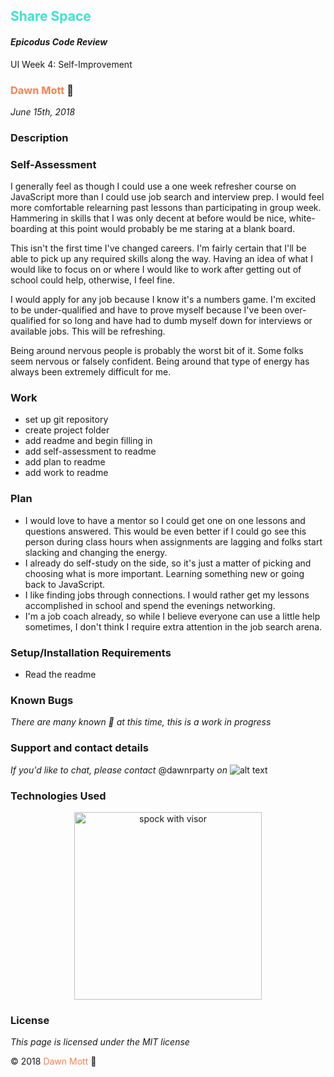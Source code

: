 <!-- Twitter icon from https://github.com/carlsednaoui/gitsocial -->
[1.1]: http://i.imgur.com/tXSoThF.png (twitter icon with padding)
## <span style="color: turquoise">Share Space</span>

#### _Epicodus Code Review_
UI Week 4: Self-Improvement

### <span style="color: coral">Dawn Mott</span> :sunrise_over_mountains:
_June 15th, 2018_

### Description

### Self-Assessment
I generally feel as though I could use a one week refresher course on JavaScript more than I could use job search and interview prep. I would feel more comfortable relearning past lessons than participating in group week. Hammering in skills that I was only decent at before would be nice, white-boarding at this point would probably be me staring at a blank board.

This isn't the first time I've changed careers. I'm fairly certain that I'll be able to pick up any required skills along the way. Having an idea of what I would like to focus on or where I would like to work after getting out of school could help, otherwise, I feel fine.

I would apply for any job because I know it's a numbers game. I'm excited to be under-qualified and have to prove myself because I've been over-qualified for so long and have had to dumb myself down for interviews or available jobs. This will be refreshing.

Being around nervous people is probably the worst bit of it. Some folks seem nervous or falsely confident. Being around that type of energy has always been extremely difficult for me.

### Work
- set up git repository
- create project folder
- add readme and begin filling in
- add self-assessment to readme
- add plan to readme
- add work to readme

### Plan
- I would love to have a mentor so I could get one on one lessons and questions answered. This would be even better if I could go see this person during class hours when assignments are lagging and folks start slacking and changing the energy.
- I already do self-study on the side, so it's just a matter of picking and choosing what is more important. Learning something new or going back to JavaScript.
- I like finding jobs through connections. I would rather get my lessons accomplished in school and spend the evenings networking.
- I'm a job coach already, so while I believe everyone can use a little help sometimes, I don't think I require extra attention in the job search arena. 

### Setup/Installation Requirements
* Read the readme


### Known Bugs

_There are many known :bug: at this time, this is a work in progress_

### Support and contact details

_If you'd like to chat, please contact_ @dawnrparty _on_ ![alt text][1.1]

### Technologies Used



<div style="text-align:center"><img src="https://i.gifer.com/HysY.gif" alt="spock with visor" width="300"></div>

### License

*This page is licensed under the MIT license*

&copy; 2018 <span style="color: coral">Dawn Mott</span> :sunrise_over_mountains:

